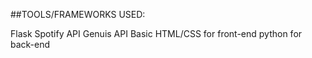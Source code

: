##TOOLS/FRAMEWORKS USED:

Flask 
Spotify API
Genuis API
Basic HTML/CSS for front-end
python for back-end